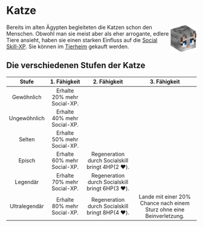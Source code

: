 # Katze

<img align="right" width="70" eight="75" src="../../../assets/image/pets/Katze.png">


Bereits im alten Ägypten begleiteten die Katzen schon den Menschen. Obwohl man sie meist aber als eher arrogante, edlere Tiere ansieht, haben sie einen starken Einfluss auf die [Social Skill-XP](../../pages/skills/social.md). Sie können im [Tierheim](../../pages/gebäude/tierheim.md) gekauft werden.

## Die verschiedenen Stufen der Katze

| Stufe | 1. Fähigkeit | 2. Fähigkeit | 3. Fähigkeit |
|:-:|:-:|:-:|:-:|
| Gewöhnlich | Erhalte 20% mehr Social-XP. |
| Ungewöhnlich | Erhalte 40% mehr Social-XP. |
| Selten | Erhalte 50% mehr Social-XP. |
| Episch | Erhalte 60% mehr Social-XP. | Regeneration durch Socialskill bringt 4HP(2 :heart:). |
| Legendär | Erhalte 70% mehr Social-XP. | Regeneration durch Socialskill bringt 6HP(3 :heart:). |
| Ultralegendär | Erhalte 80% mehr Social-XP. | Regeneration durch Socialskill bringt 8HP(4 :heart:). | Lande mit einer 20% Chance nach einem Sturz ohne eine Beinverletzung. |
